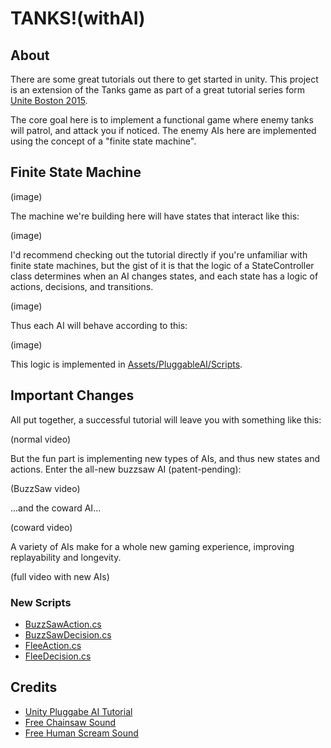 # TANKS!(withAI)

## About
There are some great tutorials out there to get started in unity. This project is an extension of the Tanks game as part of a great tutorial series form [Unite Boston 2015](https://learn.unity.com/project/tanks-tutorial).

The core goal here is to implement a functional game where enemy tanks will patrol, and attack you if noticed. The enemy AIs here are implemented using the concept of a "finite state machine".

## Finite State Machine
(image)

The machine we're building here will have states that interact like this:

(image)

I'd recommend checking out the tutorial directly if you're unfamiliar with finite state machines, but the gist of it is that the logic of a StateController class determines when an AI changes states, and each state has a logic of actions, decisions, and transitions.

(image)

Thus each AI will behave according to this:

(image)

This logic is implemented in [Assets/PluggableAI/Scripts](https://github.com/hrand1005/unity-projects/tree/main/TANKS!(withAI)/Assets/PluggableAI/Scripts).

## Important Changes
All put together, a successful tutorial will leave you with something like this:

(normal video)

But the fun part is implementing new types of AIs, and thus new states and actions. Enter the all-new buzzsaw AI (patent-pending):

(BuzzSaw video)

...and the coward AI...

(coward video)

A variety of AIs make for a whole new gaming experience, improving replayability and longevity.

(full video with new AIs)

### New Scripts

* [BuzzSawAction.cs](https://github.com/hrand1005/unity-projects/blob/main/TANKS!(withAI)/Assets/PluggableAI/Scripts/BuzzsawAction.cs)
* [BuzzSawDecision.cs](https://github.com/hrand1005/unity-projects/blob/main/TANKS!(withAI)/Assets/PluggableAI/Scripts/BuzzsawDecision.cs)
* [FleeAction.cs](https://github.com/hrand1005/unity-projects/blob/main/TANKS!(withAI)/Assets/PluggableAI/Scripts/FleeAction.cs)
* [FleeDecision.cs](https://github.com/hrand1005/unity-projects/blob/main/TANKS!(withAI)/Assets/PluggableAI/Scripts/FleeDecision.cs)

## Credits

* [Unity Pluggabe AI Tutorial](https://unity3d.com/learn/tutorials/topics/navigation/finite-state-ai-delegate-pattern)
* [Free Chainsaw Sound](https://www.freesoundeffects.com/free-sounds/chainsaw-10078/)
* [Free Human Scream Sound](https://www.freesoundeffects.com/free-sounds/screams-10094/)


